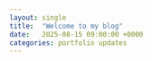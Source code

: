 ```yaml
---
layout: single
title:  "Welcome to my blog"
date:   2025-08-15 09:00:00 +0000
categories: portfolio updates
---
```


